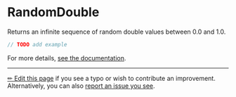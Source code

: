 # RandomDouble

Returns an infinite sequence of random double values between 0.0 and 1.0.

```c# --destination-file ../code/Program.cs --region statements --project ../code/TryMoreLinq.csproj
// TODO add example
```

For more details, [see the documentation][doc].

---

[&#x270F; Edit this page][edit] if you see a typo or wish to contribute an
improvement. Alternatively, you can also [report an issue you see][issue].


[edit]: https://github.com/morelinq/try/edit/master/m/random-double.md
[issue]: https://github.com/morelinq/try/issues/new?title=RandomDouble
[doc]: https://morelinq.github.io/3.1/ref/api/html/Overload_MoreLinq_MoreEnumerable_RandomDouble.htm
